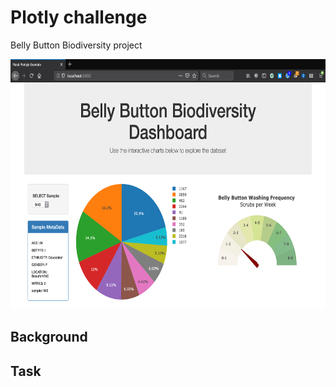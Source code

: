 # Plotly challenge

Belly Button Biodiversity project

<p align="center">
  <img width="660" height="400" src="https://github.com/ovinueza/Plotly-challenge/blob/master/Images/dashboard_part1.png">
</p>


## Background


## Task




